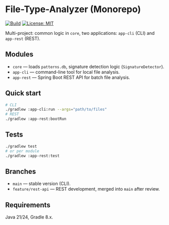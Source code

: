 # File-Type-Analyzer (Monorepo)
[![Build](https://github.com/psv73/File-Type-Analyzer/actions/workflows/ci.yml/badge.svg)](https://github.com/psv73/File-Type-Analyzer/actions/workflows/ci.yml)
[![License: MIT](https://img.shields.io/badge/License-MIT-yellow.svg)](LICENSE)

Multi-project: common logic in `core`, two applications: `app-cli` (CLI) and `app-rest` (REST).

## Modules
- `core` — loads `patterns.db`, signature detection logic (`SignatureDetector`).
- `app-cli` — command-line tool for local file analysis.
- `app-rest` — Spring Boot REST API for batch file analysis.

## Quick start
```bash
# CLI
./gradlew :app-cli:run --args="path/to/files"
# REST
./gradlew :app-rest:bootRun
```

## Tests
```bash
./gradlew test
# or per module
./gradlew :app-rest:test
```

## Branches
- `main` — stable version (CLI).
- `feature/rest-api` — REST development, merged into `main` after review.

## Requirements
Java 21/24, Gradle 8.x.
